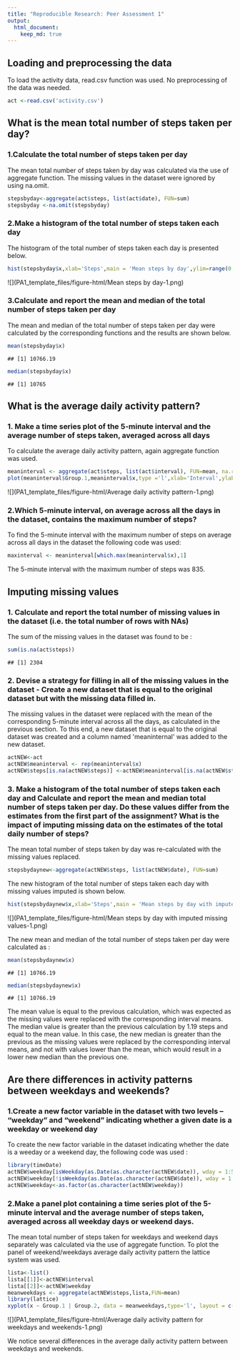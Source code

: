 ```yaml
---
title: "Reproducible Research: Peer Assessment 1"
output: 
  html_document:
    keep_md: true
---
```



## Loading and preprocessing the data
To load the activity data, read.csv function was used. No preprocessing of the data was needed.

```r
act <-read.csv('activity.csv')
```

## What is the mean total number of steps taken per day?
### 1.Calculate the total number of steps taken per day
The mean total number of steps taken by day was calculated via the use of aggregate function. The missing values in the dataset were ignored by using na.omit.


```r
stepsbyday<-aggregate(act$steps, list(act$date), FUN=sum)
stepsbyday <-na.omit(stepsbyday)
```
### 2.Make a histogram of the total number of steps taken each day
The histogram of the total number of steps taken each day is presented below.

```r
hist(stepsbyday$x,xlab='Steps',main = 'Mean steps by day',ylim=range(0:30))
```

![](PA1_template_files/figure-html/Mean steps by day-1.png)<!-- -->

### 3.Calculate and report the mean and median of the total number of steps taken per day
The mean and median of the total number of steps taken per day were calculated by the corresponding functions and the results are shown below.

```r
mean(stepsbyday$x)
```

```
## [1] 10766.19
```

```r
median(stepsbyday$x)
```

```
## [1] 10765
```

## What is the average daily activity pattern?

### 1. Make a time series plot of the 5-minute interval and the average number of steps taken, averaged across all days
To calculate the average daily activity pattern, again aggregate function was used.

```r
meaninterval <- aggregate(act$steps, list(act$interval), FUN=mean, na.rm=T)
plot(meaninterval$Group.1,meaninterval$x,type ='l',xlab='Interval',ylab='Steps',main = 'Average number of steps per interval across all days')
```

![](PA1_template_files/figure-html/Average daily activity pattern-1.png)<!-- -->

### 2.Which 5-minute interval, on average across all the days in the dataset, contains the maximum number of steps?

To find the 5-minute interval with the maximum number of steps on average across all days in the dataset the following code was used:

```r
maxinterval <- meaninterval[which.max(meaninterval$x),1]
```

The 5-minute interval with the maximum number of steps was 835. 

## Imputing missing values

### 1. Calculate and report the total number of missing values in the dataset (i.e. the total number of rows with NAs)
The sum of the missing values in the dataset was found to be :

```r
sum(is.na(act$steps))
```

```
## [1] 2304
```

### 2. Devise a strategy for filling in all of the missing values in the dataset - Create a new dataset that is equal to the original dataset but with the missing data filled in.
The missing values in the dataset were replaced with the mean of the corresponding 5-minute interval across all the days, as calculated in the previous section. To this end, a new dataset that is equal to the original dataset was created and a column named 'meaninternal' was added to the new dataset.


```r
actNEW<-act
actNEW$meaninterval <- rep(meaninterval$x)
actNEW$steps[is.na(actNEW$steps)] <-actNEW$meaninterval[is.na(actNEW$steps)]
```

### 3. Make a histogram of the total number of steps taken each day and Calculate and report the mean and median total number of steps taken per day. Do these values differ from the estimates from the first part of the assignment? What is the impact of imputing missing data on the estimates of the total daily number of steps?

The mean total number of steps taken by day was re-calculated with the missing values replaced.

```r
stepsbydaynew<-aggregate(actNEW$steps, list(actNEW$date), FUN=sum)
```

The new histogram of the total number of steps taken each day with missing values imputed is shown below. 

```r
hist(stepsbydaynew$x,xlab='Steps',main = 'Mean steps by day with imputed missing values',ylim=range(0:40))
```

![](PA1_template_files/figure-html/Mean steps by day with imputed missing values-1.png)<!-- -->

The new mean and median of the total number of steps taken per day were calculated as :

```r
mean(stepsbydaynew$x)
```

```
## [1] 10766.19
```

```r
median(stepsbydaynew$x)
```

```
## [1] 10766.19
```

The mean value is equal to the previous calculation, which was expected as the missing values were replaced with the corresponding interval means. 
The median value is greater than the previous calculation by 1.19 steps and equal to the mean value. In this case, the new median is greater than the previous as the missing values were replaced by the corresponding interval means, and not with values lower than the mean, which would result in a lower new median than the previous one. 

## Are there differences in activity patterns between weekdays and weekends?

### 1.Create a new factor variable in the dataset with two levels – “weekday” and “weekend” indicating whether a given date is a weekday or weekend day
To create the new factor variable in the dataset indicating whether the date is a weeday or a weekend day, the following code was used :

```r
library(timeDate)
actNEW$weekday[isWeekday(as.Date(as.character(actNEW$date)), wday = 1:5)]<-'Weekday'
actNEW$weekday[!isWeekday(as.Date(as.character(actNEW$date)), wday = 1:5)]<-'Weekend'
actNEW$weekday<-as.factor(as.character(actNEW$weekday))
```

### 2.Make a panel plot containing a time series plot of the 5-minute interval and the average number of steps taken, averaged across all weekday days or weekend days.
The mean total number of steps taken for weekdays and weekend days separately was calculated via the use of aggregate function. To plot the panel of weekend/weekdays average daily activity pattern the lattice system was used.

```r
lista<-list()
lista[[1]]<-actNEW$interval
lista[[2]]<-actNEW$weekday
meanweekdays <- aggregate(actNEW$steps,lista,FUN=mean)
library(lattice)
xyplot(x ~ Group.1 | Group.2, data = meanweekdays,type='l', layout = c(1, 2),xlab='Interval',ylab='Number of steps',main='Average daily activity pattern for weekdays and weekends')
```

![](PA1_template_files/figure-html/Average daily activity pattern for weekdays and weekends-1.png)<!-- -->

We notice several differences in the average daily activity pattern between weekdays and weekends.

